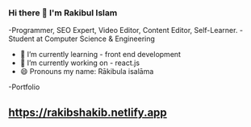 ### Hi there 👋 I'm Rakibul Islam 

-Programmer, SEO Expert, Video Editor, Content Editor, Self-Learner. 
-Student at Computer Science & Engineering
- 🌱 I’m currently learning - front end development
- 🔭 I’m currently working on - react.js
- 😄 Pronouns my name: Rākibula isalāma 

-Portfolio 
## https://rakibshakib.netlify.app  

<!--
**rakibshakib/rakibshakib** is a ✨ _special_ ✨ repository because its `README.md` (this file) appears on your GitHub profile.
Here are some ideas to get you started:
- 👯 I’m looking to collaborate on ...
- 🤔 I’m looking for help with ...
- 💬 Ask me about ...
- 📫 How to reach me: ...
- ⚡ Fun fact: ...
-->
